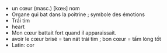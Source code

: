 
- un cœur (masc.)	[kœʁ]	nom
- Organe qui bat dans la poitrine ; symbole des émotions
- Trái tim
- heart
- Mon cœur battait fort quand il apparaissait.
- avoir le cœur brisé = tan nát trái tim ; bon cœur = tấm lòng tốt
- Latin: cor